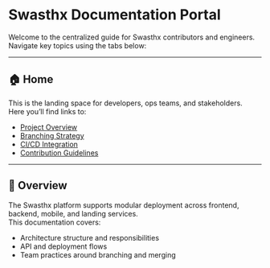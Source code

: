 # Swasthx Documentation Portal

Welcome to the centralized guide for Swasthx contributors and engineers. Navigate key topics using the tabs below:

---

## 🏠 Home
This is the landing space for developers, ops teams, and stakeholders.  
Here you’ll find links to:

- [Project Overview](#overview)
- [Branching Strategy](docs/Workflows/branching-strategy.md)
- [CI/CD Integration](docs/deployment/app-runner-guide.md)
- [Contribution Guidelines](docs/contributing.md)

---

## 📖 Overview
The Swasthx platform supports modular deployment across frontend, backend, mobile, and landing services.  
This documentation covers:

- Architecture structure and responsibilities
- API and deployment flows
- Team practices around branching and merging
